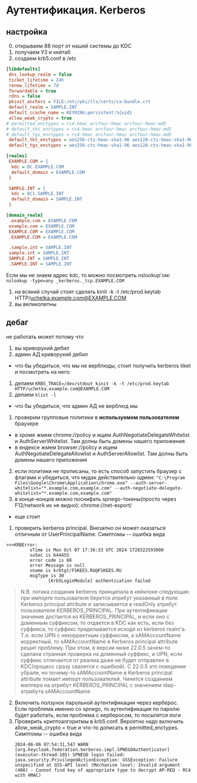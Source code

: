 # Аутентификация. Kerberos
## настройка
0. открываем 88 порт от нашей системы до KDC
1. получаем УЗ и кейтаб
2. создаем krb5.conf в /etc
```ini
[libdefaults]
 dns_lookup_realm = false
 ticket_lifetime = 24h
 renew_lifetime = 7d
 forwardable = true
 rdns = false
 pkinit_anchors = FILE:/etc/pki/tls/certs/ca-bundle.crt
 default_realm = SAMPLE.INT
 default_ccache_name = KEYRING:persistent:%{uid}
 allow_weak_crypto = true
# permitted_enctypes = rc4-hmac arcfour-hmac arcfour-hmac-md5
# default_tkt_enctypes = rc4-hmac arcfour-hmac arcfour-hmac-md5
# default_tgs_enctypes = rc4-hmac arcfour-hmac arcfour-hmac-md5
 default_tkt_enctypes = aes256-cts-hmac-sha1-96 aes128-cts-hmac-sha1-96 rc4-hmac
 default_tgs_enctypes = aes256-cts-hmac-sha1-96 aes128-cts-hmac-sha1-96 rc4-hmac

[realms]
 EXAMPLE.COM = {
  kdc = DC.EXAMPLE.COM
  default_domain = EXAMPLE.COM
 }

 SAMPLE.INT = {
  kdc = DC1.SAMPLE.INT
  default_domain = SAMPLE.INT
 }

[domain_realm]
 .example.com = EXAMPLE.COM
 example.com = EXAMPLE.COM
 EXAMPLE.COM = EXAMPLE.COM
 .EXAMPLE.COM = EXAMPLE.COM

 .sample.int = SAMPLE.INT
 sample.int = SAMPLE.INT
 SAMPLE.INT = SAMPLE.INT
 .SAMPLE.INT = SAMPLE.INT
```
Если мы не знаем адрес kdc, то можно посмотреть nslookup'ом:
`nslookup -type=any _kerberos._tcp.EXAMPLE.COM`

1. на всякий случай стоит сделать kinit -k -t /etc/prod.keytab HTTP/uchetka.example.com@EXAMPLE.COM
2. вы великолепны

## дебаг

не работать может потому что
1. вы криворукий дебил
2. админ АД криворукий дебил

- что бы убедиться, что мы не верблюды, стоит получить kerberos tiket и посмотреть на него:
1. делаем `KRB5_TRACE=/dev/stdout kinit -k -t /etc/prod.keytab HTTP/uchetka.example.com@EXAMPLE.COM`
2. делаем `klist -l`

- что бы убедиться, что админ АД не верблюд мы
1. проверим групповые политики в __используемом пользователем__ браузере
- в хроме жмем chrome://policy и ищем AuthNegotiateDelegateWhitelist и AuthServerWhitelist. Там долны быть домены нашего приложения
- в яндексе жмем browser://policy и ищем AuthNegotiateDelegateAllowlist и AuthServerAllowlist. Там долны быть домены нашего приложения
2. если политики не прописаны, то есть способ запустить браузер с флагами и убедиться, что мудак действительно одмен:
`"C:\Program Files\Google\Chrome\Application\chrome.exe" --auth-server-whitelist="*.example.com,example.com" --auth-negotiate-delegate-whitelist="*.example.com,example.com"`
3. в конце-концов можно поснифать spnego-токены(просто через F12/network их не видно): chrome://net-export/

- еще стоит
1. проверить kerberos principal. Внезапно он может оказаться отличным от UserPrincipalName. Симптомы -- ошибка вида 
```
>>>KRBError:
         sTime is Mon Oct 07 17:36:33 UTC 2024 1728322593000
         suSec is 644455
         error code is 68
         error Message is null
         sname is krbtgt/FSKEES.RU@FSKEES.RU
         msgType is 30
                [Krb5LoginModule] authentication failed
```

> N.B. логика создания kerberos принципала в кейклоке следующая: при импорте пользователя берется атрибут указанный в поле Kerberos principal attribute и записывается в readOnly атрибут пользователя KERBEROS_PRINCIPAL. При аутентификации значение достается из KERBEROS_PRINCIPAL, и если оно с доменным суффиксом, то отдается в KDC как есть, если без суффикса, то суффикс приделывается исходя из kerberos realm'а. Т.е. если UPN с некорректным суффиксом, а sAMAccountName корректный, то sAMAccountName в Kerberos principal attribute решит проблему. При этом, в версии ниже 22.0.5 зачем-то сделана странная проверка на доменный суффикс, и UPN, если суффикс отличается от реалма даже не будет отправлен в KDC(процесс сразу свалится с ошибкой). С 22.0.5 это поведение убрали, но почему-то sAMAccountName в Kerberos principal attribute ломает импорт пользователей. Чинится созданием маппера на атрибут KERBEROS_PRINCIPAL с значением ldap-атрибута sAMAccountName

2. Включить ползунок парольной аутентификации через керберос. Если проблема именно со spnego, то аутентификация по паролю будет работать, если проблема с керберосом, то посыпятся логи
3. Проверить криптоалгоритмы в krb5.conf. Вероятно надо включить allow_weak_crypto = true и что-то дописать в permitted_enctypes. Симптомы -- ошибка вида 
   ```
   2024-06-06 07:54:31,547 WARN  [org.keycloak.federation.kerberos.impl.SPNEGOAuthenticator] (executor-thread-185) SPNEGO login failed: java.security.PrivilegedActionException: GSSException: Failure unspecified at GSS-API level (Mechanism level: Invalid argument (400) - Cannot find key of appropriate type to decrypt AP-REQ - RC4 with HMAC)
   ```